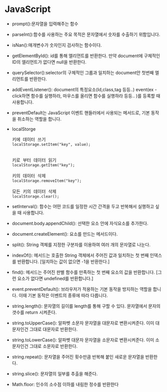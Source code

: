 # JavaScript

* prompt():문자열을 입력해주는 함수

* parseInt():함수를 사용하는 주요 목적은 문자열에서 숫자를 수출하기 위함입니다.

* isNan():매개변수가 숫자인지 검사하는 함수이다.

* getElementById(): id를 통해 엘리먼트를 반환한다. 만약 document에 구체적인 ID의 엘리먼트가 없다면 null을 반환한다.

* querySelector():selector의 구체적인 그룹과 일치하는 document안 첫번째 엘리먼트를 반환한다.

* addEventListener(): document의 특정요소(Id,class,tag 등등..) event(ex - click하면 함수를 실행하라, 마우스를 올리면 함수를 실행하라 등등.. )를 등록할 때 사용합니다.

* preventDefault는 JavaScript 이벤트 핸들러에서 사용되는 메서드로, 기본 동작을 취소하는 역할을 합니다.

* localStorge
  <pre>키에 데이터 쓰기
  <code>localStorage.setItem("key", value);</code>
  

  키로 부터 데이터 읽기
  <code>localStorage.getItem("key");</code>

  키의 데이터 삭제
  <code>localStorage.removeItem("key");</code>

  모든 키의 데이터 삭제
  <code>localStorage.clear();</code></pre>

* setInterval(): 함수는 어떤 코드를 일정한 시간 간격을 두고 반복해서 실행하고 싶을 때 사용합니다.

* document.body.appendChild(): 선택한 요소 안에 자식요소를 추가한다.

* document.createElement(): 요소를 만드는 메서드이다.

* split(): String 객체를 지정한 구분자를 이용하여 여러 개의 문자열로 나눈다.

* indexOf(): 메서드는 호출한 String 객체에서 주어진 값과 일치하는 첫 번째 인덱스를 반환합니다. [일치하는 값이 없으면 -1을 반환한다.]

* find(): 메서드는 주어진 판별 함수를 만족하는 첫 번째 요소의 값을 반환합니다.
[그런 요소가 없다면 undefined를 반환합니다.]

* event.preventDefault(): 브라우저가 적용하는 기본 동작을 방지하는 역할을 합니다. 이때 기본 동작은 이벤트의 종류에 따라 다릅니다.

* string.length(): 문자열의 길이를 length를 통해 구할 수 있다. 문자열에서 문자의 갯수를 return 시켜준다.

* string.toUpperCase(): 알파벳 소문자 문자열을 대문자로 변환시켜준다. 이미 대문자인건 그대로 대문자로 반환한다.

* string.toLowerCase(): 알파벳 대문자 문자열을 소문자로 변환시켜준다. 이미 소문자인건 그대로 소문자로 반환한다.

* string.repeat(): 문자열을 주어진 횟수만큼 반복해 붙인 새로운 문자열을 반환한다.

* string.slice(): 문자열의 일부를 추출을 해준다.

* Math.floor: 인수의 소수점 이하를 내림한 정수를 반환한다
